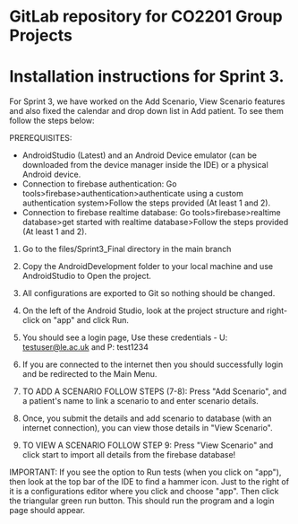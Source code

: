 # GitLab repository for CO2201 Group Projects

# Installation instructions for Sprint 3.

For Sprint 3, we have worked on the Add Scenario, View Scenario features and also fixed the calendar and drop down list in Add patient. To see them follow the steps below: 

PREREQUISITES:
* AndroidStudio (Latest) and an Android Device emulator (can be downloaded from the device manager inside the IDE) or a physical Android device.
* Connection to firebase authentication: Go tools>firebase>authentication>authenticate using a custom authentication system>Follow the steps provided (At least 1 and 2).
* Connection to firebase realtime database: Go tools>firebase>realtime database>get started with realtime database>Follow the steps provided (At least 1 and 2).

1. Go to the files/Sprint3_Final directory in the main branch
2. Copy the AndroidDevelopment folder to your local machine and use AndroidStudio to Open the project.
3. All configurations are exported to Git so nothing should be changed.
4. On the left of the Android Studio, look at the project structure and right-click on "app" and click Run.
5. You should see a login page, Use these credentials - U: testuser@le.ac.uk and P: test1234
6. If you are connected to the internet then you should successfully login and be redirected to the Main Menu.
7. TO ADD A SCENARIO FOLLOW STEPS (7-8): Press "Add Scenario", and a patient's name to link a scenario to and enter scenario details.
8. Once, you submit the details and add scenario to database (with an internet connection), you can view those details in "View Scenario".

9. TO VIEW A SCENARIO FOLLOW STEP 9: Press "View Scenario" and click start to import all details from the firebase database!


IMPORTANT: If you see the option to Run tests (when you click on "app"), then look at the top bar of the IDE to find a hammer icon. Just to the right of it is a configurations editor where you click and choose "app". Then click the triangular green run button. This should run the program and a login page should appear.
